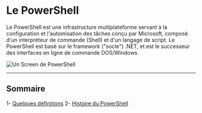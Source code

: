 # Le PowerShell

Le PowerShell est une infrastructure multiplateforme servant à la configuration et l'automisation des tâches conçu par Microsoft, composé d'un interpréteur de commande (Shell) et d'un langage de script. Le PowerShell est basé sur le framework ("socle") .NET, et est le successeur des interfaces en ligne de commande DOS/Windows.

![Un Screen de PowerShell](https://user-images.githubusercontent.com/73824294/102160741-4c34ca80-3e86-11eb-980b-49e765ca922d.png)

---------------------------------------------------------------------------

## Sommaire

1- [Quelques définitions]()
2- [Histoire du PowerShell](https://github.com/aletrou/Cours-Linux/blob/main/histoire.md)
